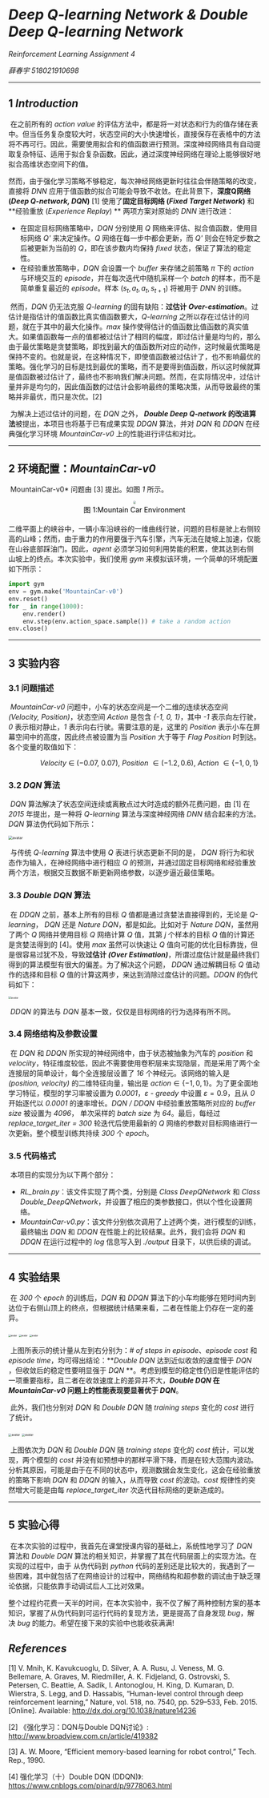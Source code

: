 # *Deep Q-learning Network & Double Deep Q-learning Network*

*Reinforcement Learning Assignment 4*

*薛春宇 518021910698*

----------



## 1 *Introduction*

​		在之前所有的 *action value* 的评估方法中，都是将一对状态和行为的值存储在表中。但当任务复杂度较大时，状态空间的大小快速增长，直接保存在表格中的方法将不再可行。因此，需要使用拟合和的值函数进行预测。深度神经网络具有自动提取复杂特征、适用于拟合复杂函数。因此，通过深度神经网络在理论上能够很好地拟合高维状态空间下的值。

​		然而，由于强化学习策略不够稳定，每次神经网络更新时往往会伴随策略的改变，直接将 *DNN* 应用于值函数的拟合可能会导致不收敛。在此背景下，**深度Q网络 (*Deep Q-network, DQN*)** [1] 使用了**固定目标网络 (*Fixed Target Network*)** 和**经验重放 (*Experience Replay*) ** 两项方案对原始的 *DNN* 进行改进：

- 在固定目标网络策略中，*DQN* 分别使用 *Q* 网络来评估、拟合值函数，使用目标网络 *Q'* 来决定操作。*Q* 网络在每一步中都会更新，而 *Q'* 则会在特定步数之后被更新为当前的 *Q*，即在该步数内均保持 *fixed* 状态，保证了算法的稳定性。
- 在经验重放策略中，*DQN* 会设置一个 *buffer* 来存储之前策略 $\pi$ 下的 *action* 与环境交互的 *episode*，并在每次迭代中随机采样一个 *batch* 的样本，而不是简单重复最近的 *episode*。样本 $(s_t, a_t, a_t, s_{t+1})$ 将被用于 *DNN* 的训练。

​        然而，*DQN* 仍无法克服 *Q-learning* 的固有缺陷：**过估计 *Over-estimation***。过估计是指估计的值函数比真实值函数要大，*Q-learning* 之所以存在过估计的问题，就在于其中的最大化操作。*max* 操作使得估计的值函数比值函数的真实值大。如果值函数每一点的值都被过估计了相同的幅度，即过估计量是均匀的，那么由于最优策略是贪婪策略，即找到最大的值函数所对应的动作，这时候最优策略是保持不变的。也就是说，在这种情况下，即使值函数被过估计了，也不影响最优的策略。强化学习的目标是找到最优的策略，而不是要得到值函数，所以这时候就算是值函数被过估计了，最终也不影响我们解决问题。然而，在实际情况中，过估计量并非是均匀的，因此值函数的过估计会影响最终的策略决策，从而导致最终的策略并非最优，而只是次优。[2]

​		为解决上述过估计的问题，在 *DQN* 之外， ***Double Deep Q-network* 的改进算法**被提出，本项目也将基于已有成果实现 *DDQN* 算法，并对 *DQN* 和 *DDQN* 在经典强化学习环境 *MountainCar-v0* 上的性能进行评估和对比。

-----





## 2 环境配置：*MountainCar-v0*

​		MountainCar-v0* 问题由 [3] 提出。如图 *1* 所示。

<center> <img style="zoom: 30%; border-radius: 0.3125em; box-shadow: 0 2px 4px 0 "white",0 2px 10px 0 "white";" src="./cut/MountainCar.png"> <br> <div style="color:white; border-bottom: 2px solid white; display: inline-block; color: black; padding: 2px; zoom: 100%">图 1:Mountain Car Environment</div> </center>

​		二维平面上的峡谷中，一辆小车沿峡谷的一维曲线行驶，问题的目标是驶上右侧较高的山峰；然而，由于重力的作用要强于汽车引擎，汽车无法在陡坡上加速，仅能在山谷底部踩油门。因此，*agent* 必须学习如何利用势能的积累，使其达到右侧山坡上的终点。本次实验中，我们使用 *gym* 来模拟该环境，一个简单的环境配置如下所示：

```python
import gym
env = gym.make('MountainCar-v0')
env.reset()
for _ in range(1000):
    env.render()
    env.step(env.action_space.sample()) # take a random action
env.close()
```

------



## 3 实验内容

### 3.1 问题描述

​		*MountainCar-v0* 问题中，小车的状态空间是一个二维的连续状态空间 *(Velocity, Position)*，状态空间 *Action* 是包含 *{-1, 0, 1}*，其中 *-1* 表示向左行驶，*0* 表示相对静止，*1* 表示向右行驶。需要注意的是，这里的 *Position* 表示小车在屏幕空间中的高度，因此终点被设置为当 *Position* 大于等于 *Flag Position* 时到达。各个变量的取值如下：

&nbsp; &nbsp;  &nbsp;  &nbsp;   &nbsp;  &nbsp;  &nbsp;  &nbsp;  $Velocity \ \in \ (-0.07, \ 0.07), \ Position \ \in (-1.2, 0.6), \ Action \ \in \{-1, 0, 1\}$



### 3.2 *DQN* 算法

​		*DQN* 算法解决了状态空间连续或离散点过大时造成的额外花费问题，由 [1] 在 *2015* 年提出，是一种将 *Q-learning* 算法与深度神经网络 *DNN* 结合起来的方法。*DQN* 算法伪代码如下所示：

<img src="./cut/截屏2021-04-28 下午8.40.41.png" alt="avatar" style="zoom:50%;" />

​		与传统 *Q-learning* 算法中使用 *Q* 表进行状态更新不同的是， *DQN* 将行为和状态作为输入，在神经网络中进行相应 *Q* 的预测，并通过固定目标网络和经验重放两个方法，根据交互数据不断更新网络参数，以逐步逼近最佳策略。

### 3.3 *Double DQN* 算法

​		在 *DDQN* 之前，基本上所有的目标 *Q* 值都是通过贪婪法直接得到的，无论是 *Q-learning*， *DQN* 还是 *Nature DQN*，都是如此。比如对于 *Nature DQN*，虽然用了两个 *Q* 网络并使用目标 *Q* 网络计算 *Q* 值，其第 *j* 个样本的目标 *Q* 值的计算还是贪婪法得到的 [4]。使用 *max* 虽然可以快速让 *Q* 值向可能的优化目标靠拢，但是很容易过犹不及，导致**过估计 *(Over Estimation)***，所谓过度估计就是最终我们得到的算法模型有很大的偏差。为了解决这个问题， *DDQN* 通过解耦目标 *Q* 值动作的选择和目标 *Q* 值的计算这两步，来达到消除过度估计的问题。*DDQN* 的伪代码如下：

<img src="./cut/截屏2021-04-28 下午8.56.32.png" alt="avatar" style="zoom:35%;" />

​		*DDQN* 的算法与 *DQN* 基本一致，仅仅是目标网络的行为选择有所不同。

### 3.4 网络结构及参数设置

​		在 *DQN* 和 *DDQN* 所实现的神经网络中，由于状态被抽象为汽车的 *position* 和 *velociity*，特征维度较低，因此不需要使用卷积层来实现隐层，而是采用了两个全连接层的简单设计，每个全连接层设置了 *16* 个神经元。该网络的输入是 *(position, velocity)* 的二维特征向量，输出是 $action \in \{-1, 0, 1\}$。为了更全面地学习特征，模型的学习率被设置为 *0.0001*，$\varepsilon$ *- greedy* 中设置 $\varepsilon = 0.9$，且从 *0* 开始逐代以 *0.0001* 的速率增长。*DQN / DDQN* 中经验重放策略所对应的 *buffer size* 被设置为 *4096*， 单次采样的 *batch size* 为 *64*。最后，每经过 *replace_target_iter = 300* 轮迭代后使用最新的 *Q* 网络的参数对目标网络进行一次更新。整个模型训练共持续 *300* 个 *epoch*。

### 3.5 代码格式

​		本项目的实现分为以下两个部分：

- *RL_brain.py*：该文件实现了两个类，分别是 *Class DeepQNetwork* 和 *Class Double_DeepQNetwork*，并设置了相应的类参数接口，供以个性化设置网络。
- *MountainCar-v0.py*：该文件分别依次调用了上述两个类，进行模型的训练，最终输出 *DQN* 和 *DDQN* 在性能上的比较结果。此外，我们会将 *DQN* 和 *DDQN* 在运行过程中的 *log* 信息写入到 *./output* 目录下，以供后续的调试。

-----



## 4 实验结果

​		在 *300* 个 *epoch* 的训练后，*DQN* 和 *DDQN* 算法下的小车均能够在短时间内到达位于右侧山顶上的终点，但根据统计结果来看，二者在性能上仍存在一定的差异。

<img src="./output/step_list.png" alt="avatar" style="zoom:30%;" />  <img src="./output/episode_cost_list.png" alt="avatar" style="zoom:30%;" />  <img src="./output/episode_time_list.png" alt="avatar" style="zoom:30%;" />

​		上图所表示的统计量从左到右分别为：*# of steps in episode*、*episode cost* 和 *episode time*，均可得出结论：***Double DQN* 达到近似收敛的速度慢于 *DQN* ，但收敛后的稳定性要明显强于 *DQN* **。考虑到模型的稳定性仍旧是性能评估的一项重要指标，且二者在收敛速度上的差异并不大，***Double DQN* 在 *MountainCar-v0* 问题上的性能表现要显著优于 *DQN***。

​		此外，我们也分别对 *DQN* 和 *Double DQN* 随 *training steps* 变化的 *cost* 进行了统计。

<img src="./output/DQN_steps_cost.png" alt="avatar" style="zoom:40%;" />  <img src="./output/DDQN_steps_cost.png" alt="avatar" style="zoom:40%;" />

​		上图依次为 *DQN* 和 *Double DQN* 随 *training steps* 变化的 *cost* 统计，可以发现，两个模型的 *cost* 并没有如预想中的那样平滑下降，而是在较大范围内波动。分析其原因，可能是由于在不同的状态中，观测数据会发生变化，这会在经验重放的策略下影响 *DQN* 和 *DDQN* 的输入，从而导致 *cost* 的波动。*cost* 规律性的突然增大可能是由每 *replace_target_iter* 次迭代目标网络的更新造成的。

-----



## 5 实验心得

​		在本次实验的过程中，我首先在课堂授课内容的基础上，系统性地学习了 *DQN* 算法和 *Double DQN* 算法的相关知识，并掌握了其在代码层面上的实现方法。在实现的过程中，由于 从伪代码到 *python* 代码的差别还是比较大的，我遇到了一些困难，其中就包括了在网络设计的过程中，网络结构和超参数的调试由于缺乏理论依据，只能依靠手动调试后人工比对效果。

​		整个过程约花费一天半的时间，在本次实验中，我不仅了解了两种控制方案的基本知识，掌握了从伪代码到可运行代码的复现方法，更是提高了自身发现 *bug*，解决 *bug* 的能力。希望在接下来的实验中也能收获满满!







## *References*

[1] V. Mnih, K. Kavukcuoglu, D. Silver, A. A. Rusu, J. Veness, M. G. Bellemare, A. Graves, M. Riedmiller, A. K. Fidjeland, G. Ostrovski, S. Petersen, C. Beattie, A. Sadik, I. Antonoglou, H. King, D. Kumaran, D. Wierstra, S. Legg, and D. Hassabis, “Human-level control through deep reinforcement learning,” Nature, vol. 518, no. 7540, pp. 529–533, Feb. 2015. [Online]. Available: http://dx.doi.org/10.1038/nature14236

[2] 《强化学习：DQN与Double DQN讨论》: http://www.broadview.com.cn/article/419382

[3] A. W. Moore, “Efficient memory-based learning for robot control,” Tech. Rep., 1990.

[4] 强化学习（十）Double DQN (DDQN)》: https://www.cnblogs.com/pinard/p/9778063.html